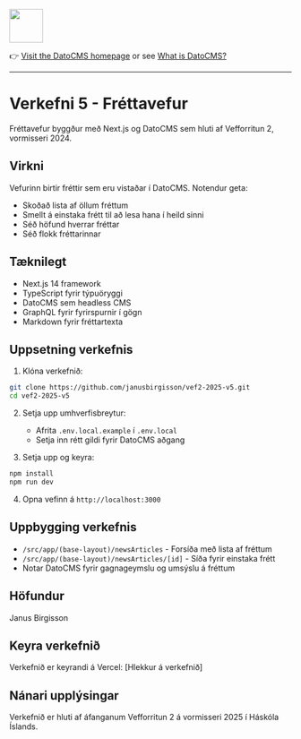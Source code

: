 <!--datocms-autoinclude-header start-->

<a href="https://www.datocms.com/"><img src="https://www.datocms.com/images/full_logo.svg" height="60"></a>

👉 [Visit the DatoCMS homepage](https://www.datocms.com) or see [What is DatoCMS?](#what-is-datocms)

---

<!--datocms-autoinclude-header end-->

# Verkefni 5 - Fréttavefur

Fréttavefur byggður með Next.js og DatoCMS sem hluti af Vefforritun 2, vormisseri 2024.

## Virkni

Vefurinn birtir fréttir sem eru vistaðar í DatoCMS. Notendur geta:
- Skoðað lista af öllum fréttum
- Smellt á einstaka frétt til að lesa hana í heild sinni
- Séð höfund hverrar fréttar
- Séð flokk fréttarinnar

## Tæknilegt

- Next.js 14 framework
- TypeScript fyrir týpuöryggi
- DatoCMS sem headless CMS
- GraphQL fyrir fyrirspurnir í gögn
- Markdown fyrir fréttartexta

## Uppsetning verkefnis

1. Klóna verkefnið:
```bash
git clone https://github.com/janusbirgisson/vef2-2025-v5.git
cd vef2-2025-v5
```

2. Setja upp umhverfisbreytur:
   - Afrita `.env.local.example` í `.env.local`
   - Setja inn rétt gildi fyrir DatoCMS aðgang

3. Setja upp og keyra:
```bash
npm install
npm run dev
```

4. Opna vefinn á `http://localhost:3000`

## Uppbygging verkefnis

- `/src/app/(base-layout)/newsArticles` - Forsíða með lista af fréttum
- `/src/app/(base-layout)/newsArticles/[id]` - Síða fyrir einstaka frétt
- Notar DatoCMS fyrir gagnageymslu og umsýslu á fréttum

## Höfundur

Janus Birgisson

## Keyra verkefnið

Verkefnið er keyrandi á Vercel: [Hlekkur á verkefnið]

## Nánari upplýsingar

Verkefnið er hluti af áfanganum Vefforritun 2 á vormisseri 2025 í Háskóla Íslands.

